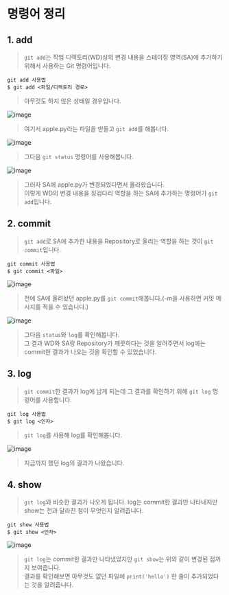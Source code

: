 # 명령어 정리
## 1. add
> ```git add```는 작업 디렉토리(WD)상의 변경 내용을 스테이징 영역(SA)에 추가하기 위해서 사용하는 Git 명령어입니다.
```git
git add 사용법 
$ git add <파일/디렉토리 경로>
```

> 아무것도 하지 않은 상태일 경우입니다.

![image](https://user-images.githubusercontent.com/110793635/201458033-3badfb2f-f731-4d5c-8014-65b772ec9522.png)
> 여기서 apple.py라는 파일을 만들고 ```git add```를 해봅니다.

![image](https://user-images.githubusercontent.com/110793635/201458093-c2847960-c785-4065-af7c-d0c0d815814a.png)
> 그다음 ```git status``` 명령어를 사용해봅니다.

![image](https://user-images.githubusercontent.com/110793635/201458133-df191a9f-1758-44f1-813e-063f65758567.png)
> 그러자 SA에 apple.py가 변경되었다면서 올라왔습니다.  
> 이렇게 WD의 변경 내용을 징검다리 역할을 하는 SA에 추가하는 명령어가 ```git add```입니다.

## 2. commit
> ```git add```로 SA에 추가한 내용을 Repository로 올리는 역할을 하는 것이 ```git commit```입니다.
```git
git commit 사용법
$ git commit <파일>
```
![image](https://user-images.githubusercontent.com/110793635/201458133-df191a9f-1758-44f1-813e-063f65758567.png)
> 전에 SA에 올려놨던 apple.py를 ```git commit```해봅니다.(-m을 사용하면 커밋 메시지를 적을 수 있습니다.)

![image](https://user-images.githubusercontent.com/110793635/201458377-81e7542c-a778-4d71-ab90-593d67d1c1a5.png)
> 그다음 ```status```와 ```log```를 확인해봅니다.  
> 그 결과 WD와 SA랑 Repository가 깨끗하다는 것을 알려주면서 log에는 commit한 결과가 나오는 것을 확인할 수 있었습니다.

## 3. log
> ```git commit```한 결과가 log에 남게 되는데 그 결과를 확인하기 위해 ```git log``` 명령어를 사용합니다.
```git
git log 사용법
$ git log <인자>
```
> ```git log```를 사용해 log를 확인해봅니다.

![image](https://user-images.githubusercontent.com/110793635/201458584-11fbe3d1-fb2a-4ea7-a199-ee769cc83917.png)
> 지금까지 했던 log의 결과가 나왔습니다.

## 4. show
> ```git log```와 비슷한 결과가 나오게 됩니다. log는 commit한 결과만 나타내지만 show는 전과 달라진 점이 무엇인지 알려줍니다.
```git
git show 사용법
$ git show <인자>
```

![image](https://user-images.githubusercontent.com/110793635/201458686-41d7b056-ab31-4bc4-a0fd-cd2eb350343e.png)
> ```git log```는 commit한 결과만 나타냈었지만 ```git show```는 위와 같이 변경된 점까지 보여줍니다.  
> 결과를 확인해보면 아무것도 없던 파일에 ```print('hello')``` 한 줄이 추가되었다는 것을 알려줍니다.
